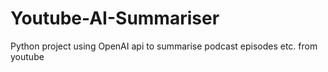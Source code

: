 # Youtube-AI-Summariser
Python project using OpenAI api to summarise podcast episodes etc. from youtube
